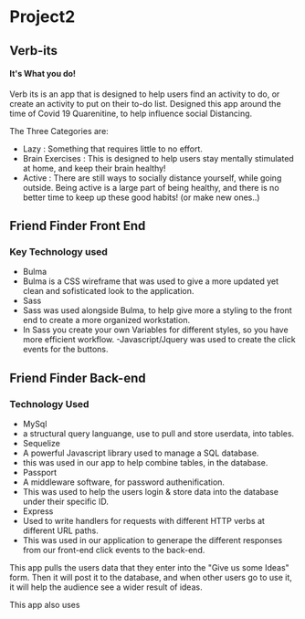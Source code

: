 # Project2


## Verb-its
#### It's What you do!

Verb its is an app that is designed to help users find an activity to do, or create an activity to put on their to-do list.
Designed this app around the time of Covid 19 Quarenitine, to help influence social Distancing.

The Three Categories are:
- Lazy : Something that requires little to no effort.
- Brain Exercises : This is designed to help users stay mentally stimulated at home, and keep their brain healthy!
- Active : There are still ways to socially distance yourself, while going outside. Being active is a large part of being healthy, and there is no better time to keep up these good habits! (or make new ones..)


## Friend Finder Front End
### Key Technology used
- Bulma
- Bulma is a CSS wireframe that was used to give a more updated yet clean and sofisticated look to the application. 
- Sass
- Sass was used alongside Bulma, to help give more a styling to the front end to create a more organized workstation. 
- In Sass you create your own Variables for different styles, so you have more efficient workflow. 
-Javascript/Jquery was used to create the click events for the buttons. 




## Friend Finder Back-end
### Technology Used

- MySql
- a structural query languange, use to pull and store userdata, into tables. 
- Sequelize
- A powerful Javascript library used to manage a SQL database.
- this was used in our app to help combine tables, in the database.
- Passport
- A middleware software, for password authenification.
- This was used to help the users login & store data into the database under their specific ID. 
- Express
- Used to write handlers for requests with different HTTP verbs at different URL paths.
- This was used in our application to generape the different responses from our front-end click events to the back-end. 

This app pulls the users data that they enter into the "Give us some Ideas" form. 
Then it will post it to the database, and when other users go to use it, it will help the audience see a wider result of ideas. 

This app also uses
